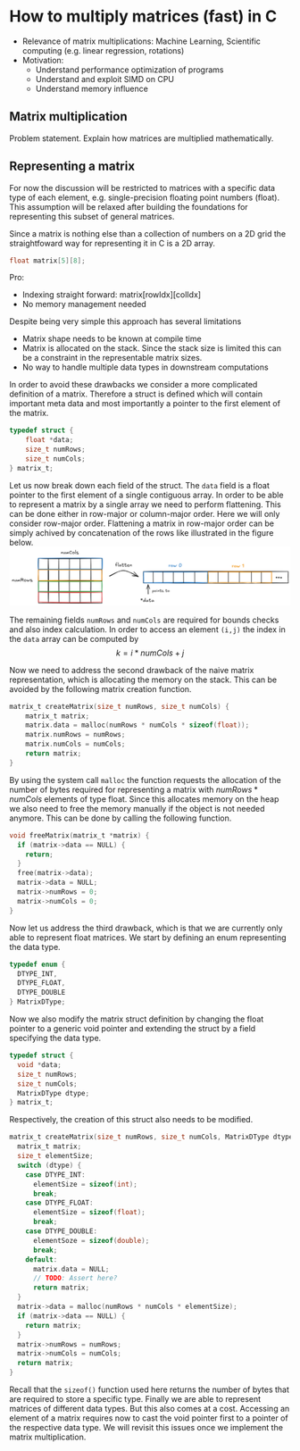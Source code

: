 # How to multiply matrices (fast) in C

* Relevance of matrix multiplications: Machine Learning, Scientific computing (e.g. linear regression, rotations)
* Motivation:
  * Understand performance optimization of programs
  * Understand and exploit SIMD on CPU
  * Understand memory influence

## Matrix multiplication

Problem statement.
Explain how matrices are multiplied mathematically.

## Representing a matrix
For now the discussion will be restricted to matrices with a specific data type of each element, e.g. single-precision floating point numbers (float). This assumption will be relaxed after building the foundations for representing this subset of general matrices.

Since a matrix is nothing else than a collection of numbers on a 2D grid the straightfoward way for representing it in C is a 2D array.

```C
float matrix[5][8];
```

Pro:
* Indexing straight forward: matrix[rowIdx][colIdx]
* No memory management needed

Despite being very simple this approach has several limitations
* Matrix shape needs to be known at compile time
* Matrix is allocated on the stack. Since the stack size is limited this can be a constraint in the representable matrix sizes.
* No way to handle multiple data types in downstream computations

In order to avoid these drawbacks we consider a more complicated definition of a matrix. Therefore a struct is defined which will contain important meta data and most importantly a pointer to the first element of the matrix.

```C
typedef struct {
    float *data;
    size_t numRows;
    size_t numCols;
} matrix_t;
```

Let us now break down each field of the struct. The `data` field is a float pointer to the first element of a single contiguous array. In order to be able to represent a matrix by a single array we need to perform flattening. This can be done either in row-major or column-major order. Here we will only consider row-major order. Flattening a matrix in row-major order can be simply achived by concatenation of the rows like illustrated in the figure below.
![matrix flatten](matrix_flatten.png)

The remaining fields `numRows` and `numCols` are required for bounds checks and also index calculation. In order to access an element `(i,j)` the index in the `data` array can be computed by
$$k=i * numCols + j$$

Now we need to address the second drawback of the naive matrix representation, which is allocating the memory on the stack. This can be avoided by the following matrix creation function.

```C
matrix_t createMatrix(size_t numRows, size_t numCols) {
    matrix_t matrix;
    matrix.data = malloc(numRows * numCols * sizeof(float));
    matrix.numRows = numRows;
    matrix.numCols = numCols;
    return matrix;
}
```
By using the system call `malloc` the function requests the allocation of the number of bytes required for representing a matrix with $numRows * numCols$ elements of type float. Since this allocates memory on the heap we also need to free the memory manually if the object is not needed anymore. This can be done by calling the following function.

```C
void freeMatrix(matrix_t *matrix) {
  if (matrix->data == NULL) {
    return;
  }
  free(matrix->data);
  matrix->data = NULL;
  matrix->numRows = 0;
  matrix->numCols = 0;
}
```

Now let us address the third drawback, which is that we are currently only able to represent float matrices. We start by defining an enum representing the data type.

```C
typedef enum {
  DTYPE_INT,
  DTYPE_FLOAT,
  DTYPE_DOUBLE
} MatrixDType;
```

Now we also modify the matrix struct definition by changing the float pointer to a generic void pointer and extending the struct by a field specifying the data type.

```C
typedef struct {
  void *data;
  size_t numRows;
  size_t numCols;
  MatrixDType dtype;
} matrix_t;
```

Respectively, the creation of this struct also needs to be modified.
```C
matrix_t createMatrix(size_t numRows, size_t numCols, MatrixDType dtype) {
  matrix_t matrix;
  size_t elementSize;
  switch (dtype) {
    case DTYPE_INT:
      elementSize = sizeof(int);
      break;
    case DTYPE_FLOAT:
      elementSize = sizeof(float);
      break;
    case DTYPE_DOUBLE:
      elementSoze = sizeof(double);
      break;
    default:
      matrix.data = NULL;
      // TODO: Assert here?
      return matrix;
  }
  matrix->data = malloc(numRows * numCols * elementSize);
  if (matrix->data == NULL) {
    return matrix;
  }
  matrix->numRows = numRows;
  matrix->numCols = numCols;
  return matrix;
}
```

Recall that the `sizeof()` function used here returns the number of bytes that are required to store a specific type. Finally we are able to represent matrices of different data types. But this also comes at a cost. Accessing an element of a matrix requires now to cast the void pointer first to a pointer of the respective data type. We will revisit this issues once we implement the matrix multiplication.